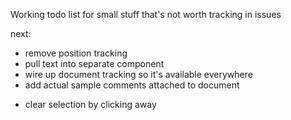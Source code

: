 Working todo list for small stuff that's not worth tracking in issues

next:
+ remove position tracking
+ pull text into separate component
+ wire up document tracking so it's available everywhere
+ add actual sample comments attached to document
- clear selection by clicking away
